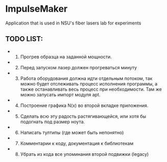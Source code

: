 # ImpulseMaker
 Application that is used in NSU's fiber lasers lab for experiments
 
 ## TODO LIST:
 * 1. Прогрев образца на заданной мощности.
 * 2. Перед запуском лазер должен прогреваться минуту
 * 3. Работа оборудования должна идти отдельным потоком, так можно будет отслеживать процесс исполнения программы, а также останавливать весь процесс при необходимости.  Там же можно запусать импорт модуля apt.
 * 4. Построение графика N(x) во второй вкладке приложения.
 * 5. Сделать всю эту радость растягивающейся, или хотя бы подогнать под размер ноута.
 * 6. Написать тултипы (где может быть непонятно)
 * 7. Комментарии к коду, документация к библиотекам
 * 8. Убрать из кода все упоминания второй подвижки (legacy)
